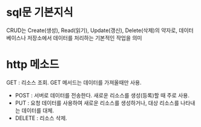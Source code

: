 # sql문 기본지식
CRUD는 Create(생성), Read(읽기), Update(갱신), Delete(삭제)의 약자로, 데이터베이스나 저장소에서 데이터를 처리하는 기본적인 작업을 의미

# http 메소드
 GET : 리소스 조회. GET 메서드는 데이터를 가져올때만 사용.
- POST : 서버로 데이터를 전송한다. 새로운 리소스를 생성(등록)할 때 주로 사용.
- PUT : 요청 데이터를 사용하여 새로운 리소스를 생성하거나, 대상 리소스를 나타내는 데이터를 대체.
- DELETE : 리소스 삭제.

